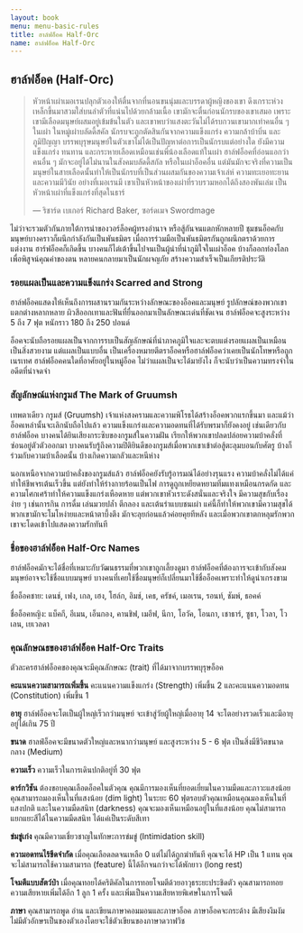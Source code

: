 ```yaml
---
layout: book
menu: menu-basic-rules
title: ฮาล์ฟอ็อค Half-Orc
name: ฮาล์ฟอ็อค Half-Orc
---
```


## ฮาล์ฟอ็อค (Half-Orc)

> หัวหน้าเผ่าเมอเรนปลุกตัวเองให้ตื่นจากที่นอนขนนุ่มและบรรดาผู้หญิงของเขา ดึงเกราะห่วงเหล็กขึ้นมาสวมใส่บนลำตัวที่แน่นไปด้วยกล้ามเนื้อ เขามักจะตื่นก่อนนักรบของเขาเสมอ เพราะเขามีเลือดมนุษย์ผสมอยู่เข้มข้นในตัว และเขาพบว่าแสงตะวันไม่ได้รบกวนเขามากเท่าคนอื่น ๆ ในเผ่า ในหมู่เผ่าบลัดดี้สคัล นักรบจะถูกตัดสินกันจากความแข็งแกร่ง ความกล้าบ้าบิ่น และภูมิปัญญา บรรพบุรุษมนุษย์ในตัวเขาไม่ได้เป็นปัญหาต่อการเป็นนักรบแต่อย่างใด ยังมีความแข็งแกร่ง ทนทาน และกระหายเลือดเหมือนเช่นพี่น้องเลือดแท้ในเผ่า ฮาล์ฟอ็อคที่อ่อนแอกว่าคนอื่น ๆ มักจะอยู่ได้ไม่นานในสังคมบลัดดี้สกัล หรือในเผ่าอ็อคอื่น แต่มันมักจะจริงที่ความเป็นมนุษย์ในสายเลือดนั้นทำให้เป็นนักรบที่เป็นส่วนผสมกันของความเจ้าเล่ห์ ความทะเยอทะยาน และความมีวินัย อย่างที่เมอเรนมี เขาเป็นหัวหน้าของเผ่าที่รวบรวมหอกได้ถึงสองพันเล่ม เป็นหัวหน้าเผ่าที่แข็งแกร่งที่สุดในธาร์
>
> — ริชาร์ด เบเกอร์ Richard Baker, ซอร์ดเมจ Swordmage

ไม่ว่าจะรวมตัวกันภายใต้การนำของวอร์ล็อคผู้ทรงอำนาจ หรือสู้กันจนแตกหักหลายปี ชุมชนอ็อคกับมนุษย์บางคราวก็ผนึกกำลังกันเป็นพันธมิตร เมื่อการร่วมมือเป็นพันธมิตรกันถูกผนึกตราด้วยการแต่งงาน ฮาร์ฟอ็อคก็เกิดขึ้น บางคนก็ไต่เต้าขึ้นไปจนเป็นผู้นำที่น่าภูมิใจในเผ่าอ็อค บ้างก็ออกท่องโลกเพื่อพิสูจน์คุณค่าของตน หลายคนกลายมาเป็นนักผจญภัย สร้างความสำเร็จเป็นเกียรติประวัติ

### รอยแผลเป็นและความแข็งแกร่ง Scarred and Strong

ฮาล์ฟอ็อคแสดงให้เห็นถึงการผสานรวมกันระหว่างลักษณะของอ็อคและมนุษย์ รูปลักษณ์ของพวกเขาแตกต่างหลากหลาย ผิวสีออกเทาและฟันที่ยื่นออกมาเป็นลักษณะเด่นที่ชัดเจน ฮาล์ฟอ็อคจะสูงระหว่าง 5 ถึง 7 ฟุต หนักราว 180 ถึง 250 ปอนด์

อ็อคจะนับถือรอยแผลเป็นจากการรบเป็นสัญลักษณ์ที่น่าภาคภูมิใจและจะตบแต่งรอยแผลเป็นเหมือนเป็นสิ่งสวยงาม แต่แผลเป็นแบบอื่น เป็นเครื่องหมายตีตราอ็อคหรือฮาล์ฟอ็อคว่าเคยเป็นนักโทษหรือถูกเนรเทศ ฮาล์ฟอ็อคคนใดที่อาศัยอยู่ในหมู่อ็อค ไม่ว่าแผลเป็นจะได้มายังไง ก็จะนับว่าเป็นความทรงจำในอดีตที่น่าจดจำ

### สัญลักษณ์แห่งกรูมส์ The Mark of Gruumsh

เทพตาเดียว กรูมส์ (Gruumsh) เจ้าแห่งสงครามและความพิโรธได้สร้างอ็อคพวกแรกขึ้นมา และแม้ว่าอ็อคเหล่านั้นจะเลิกนับถือไปแล้ว ความแข็งแกร่งและความอดทนที่ได้รับพรมาก็ยังคงอยู่ เช่นเดียวกับฮาล์ฟอ็อค บางคนได้ยินเสียงกระซิบของกรูมส์ในความฝัน เรียกให้พวกเขาปลดปล่อยความบ้าคลั่งที่ซ่อนอยู่ตัวตัวออกมา บางคนรับรู้ถึงความปิติยินดีของกรูมส์เมื่อพวกเขาเข้าต่อสู้ตะลุมบอนกับศัตรู บ้างก็ร่วมกับความบ้าเลือดนั้น บ้างเกิดความกลัวและหนีห่าง

นอกเหนือจากความบ้าคลั่งของกรูมส์แล้ว ฮาล์ฟอ็อคยังรับรู้อารมณ์ได้อย่างรุนแรง ความบ้าคลั่งไม่ได้แค่ทำให้ชีพจรเต้นเร็วขึ้น แต่ยังทำให้ร่างกายร้อนเป็นไฟ การดูถูกเหยียดหยามทิ่มแทงเหมือนกรดกัด และความโศกเศร้าทำให้ความแข็งแกร่งเหือดหาย แต่พวกเขาหัวเราะดังสนั่นและจริงใจ มีความสุขกับเรื่องง่าย ๆ เช่นการกิน การดื่ม เล่นมวยปล้ำ ตีกลอง และเต้นรำแบบชนเผ่า แค่นี้ก็ทำให้พวกเขามีความสุขได้ พวกเขามักจะโมโหง่ายและหน้าตาบึ้งตึง มักจะลุยก่อนแล้วค่อยคุยทีหลัง และเมื่อพวกเขาตกหลุมรักพวกเขาจะโดดเข้าไปแสดงความรักทันที

### ชื่อของฮาล์ฟอ็อค Half-Orc Names

ฮาล์ฟอ็อคมักจะได้ชื่อที่เหมาะกับวัฒนธรรมที่พวกเขาถูกเลี้ยงดูมา ฮาล์ฟอ็อคที่ต้องการจะเข้ากับสังคมมนุษย์อาจจะใช้ชื่อแบบมนุษย์ บางคนที่เคยใช้ชื่อมนุษย์ก็เปลี่ยนมาใช้ชื่ออ็อคเพราะทำให้ดูน่าเกรงขาม

ชื่ออ็อคชาย: เดนช์, เฟง, เกล, เฮง, โฮล์ก, อิมช์, เคธ, ครัชค์, เมอเรน, รอนท์, ชัมพ์, ธอคค์

ชื่ออ็อคหญิง: แบ็คกี, อีเมน, เอ็นกอง, คานชิฟ, เมอีฟ, นีกา, โอวัค, โอนกา, เชาธาร์, ซูธา, โวลา, โวเลน, เยเวลดา

### คุณลักษณธของฮาล์ฟอ็อค Half-Orc Traits

ตัวละครฮาล์ฟอ็อคของคุณจะมีคุณลักษณะ (trait) ที่ได้มาจากบรรพบุรุษอ็อค

**คะแนนความสามารถเพิ่มขึ้น** คะแนนความแข็งแกร่ง (Strength) เพิ่มขึ้น 2 และคะแนนความอดทน (Constitution) เพิ่มขึ้น 1

**อายุ** ฮาล์ฟอ็อคจะโตเป็นผู้ใหญ่เร็วกว่ามนุษย์ จะเข้าสู่วัยผู้ใหญ่เมื่ออายุ 14 จะโตอย่างรวดเร็วและมีอายุอยู่ได้เกิน 75 ปี

**ขนาด** ฮาลฟ์อ็อคจะมีขนาดตัวใหญ่และหนากว่ามนุษย์ และสูงระหว่าง 5 - 6 ฟุต เป็นสิ่งมีชีวิตขนาดกลาง (Medium)

**ความเร็ว** ความเร็วในการเดินปกติอยู่ที่ 30 ฟุต

**ดาร์กวิชัน** ต้องขอบคุณเลือดอ็อคในตัวคุณ คุณมีการมองเห็นที่ยอดเยี่ยมในความมืดและภาวะแสงน้อย คุณสามารถมองเห็นในที่แสงน้อย (dim light) ในระยะ 60 ฟุตรอบตัวคุณเหมือนคุณมองเห็นในที่แสงปกติ และในความมืดสนิท (darkness) คุณจะมองเห็นเหมือนอยู่ในที่แสงน้อย คุณไม่สามารถแยกแยะสีได้ในความมืดสนิท ได้แค่เป็นระดับสีเทา

**ข่มขู่เก่ง** คุณมีความเชี่ยวชาญในทักษะการข่มขู่ (Intimidation skill)

**ความอดทนไร้ขีดจำกัด** เมื่อคุณเลือดลดจนเหลือ 0 แต่ไม่ได้ถูกฆ่าทันที คุณจะได้ HP เป็น 1 แทน คุณจะไม่สามารถใช้ความสามารถ (feature) นี้ได้อีกจนกว่าจะได้พักยาว (long rest)

**โจมตีแบบสัตว์ป่า** เมื่อคุณทอยได้คริติคัลในการทอยโจมตีด้วยอาวุธระยะประชิดตัว คุณสามารถทอยความเสียหายเพิ่มได้อีก 1 ลูก 1 ครั้ง และเพิ่มเป็นความเสียหายพิเศษในการโจมตี

**ภาษา** คุณสามารถพูด อ่าน และเขียนภาษาคอมมอนและภาษาอ็อค ภาษาอ็อคจะกระด้าง มีเสียงงึมงัม ไม่มีตัวอักษรเป็นของตัวเองโดยจะใช้ตัวเขียนของภาษาดวาฟวิช
